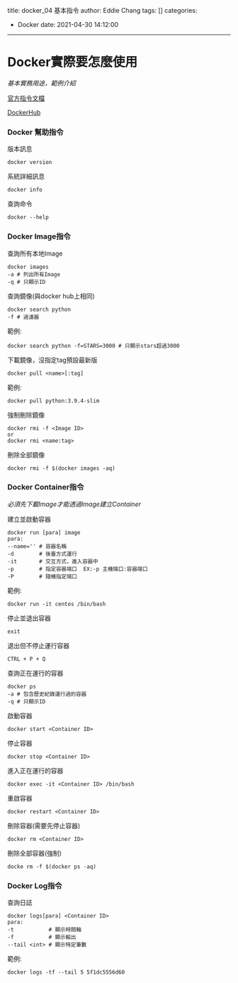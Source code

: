 title: docker_04 基本指令
author: Eddie Chang
tags: []
categories:
  - Docker
date: 2021-04-30 14:12:00
---
# Docker實際要怎麼使用

*基本實務用途，範例介紹*

<!--more-->

[官方指令文檔](https://docs.docker.com/reference/)

[DockerHub](https://hub.docker.com/)

### Docker 幫助指令

版本訊息

```shell
docker version
```

系統詳細訊息

```
docker info
```

查詢命令

```
docker --help
``` 

### Docker Image指令


查詢所有本地Image

```
docker images
-a # 列出所有Image
-q # 只顯示ID
```
查詢鏡像(與docker hub上相同)

```
docker search python
-f # 過濾器
```
範例: 

```
docker search python -f=STARS=3000 # 只顯示stars超過3000
```

下載鏡像，沒指定tag預設最新版

```
docker pull <name>[:tag]
```
範例:

```
docker pull python:3.9.4-slim
```

強制刪除鏡像

```
docker rmi -f <Image ID>   
or 
docker rmi <name:tag>
```

刪除全部鏡像

```
docker rmi -f $(docker images -aq)
```

### Docker Container指令

*必須先下載Image才能透過Image建立Container*

建立並啟動容器

```
docker run [para] image
para:
--name='' # 容器名稱
-d        # 後臺方式運行
-it       # 交互方式，進入容器中
-p        # 指定容器端口  EX:-p 主機端口:容器端口
-P        # 隨機指定端口
```

範例:

```
docker run -it centos /bin/bash
```

停止並退出容器

```
exit
```

退出但不停止運行容器

```
CTRL + P + Q
```

查詢正在運行的容器

```
docker ps
-a # 包含歷史紀錄運行過的容器
-q # 只顯示ID
```

啟動容器

```
docker start <Container ID>
```

停止容器

```
docker stop <Container ID>
```

進入正在運行的容器

```
docker exec -it <Container ID> /bin/bash
```

重啟容器

```
docker restart <Container ID>
```

刪除容器(需要先停止容器)

```
docker rm <Container ID>
```

刪除全部容器(強制)

```
docke rm -f $(docker ps -aq)
```

### Docker Log指令

查詢日誌

```
docker logs[para] <Container ID>
para:
-t           # 顯示時間軸
-f           # 顯示輸出
--tail <int> # 顯示特定筆數
```

範例:

```
docker logs -tf --tail 5 5f1dc5556d60
```

